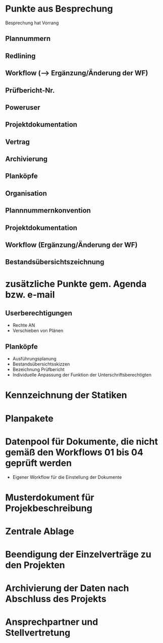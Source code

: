 # Punkte aus Besprechung

Besprechung hat Vorrang

## Plannummern

## Redlining

## Workflow (--> Ergänzung/Änderung der WF)

## Prüfbericht-Nr.

## Poweruser

## Projektdokumentation

## Vertrag

## Archivierung

## Planköpfe

## Organisation

## Plannnummernkonvention

## Projektdokumentation

## Workflow (Ergänzung/Änderung der WF)

## Bestandsübersichtszeichnung


# zusätzliche Punkte gem. Agenda bzw. e-mail

## Userberechtigungen
* Rechte AN
* Verschieben von Plänen

## Planköpfe
* Ausführungsplanung
* Bestandsübersichtsskizzen
* Bezeichnung Prüfbericht
* Individuelle Anpassung der Funktion der Unterschriftsberechtigten

# Kennzeichnung der Statiken

# Planpakete

# Datenpool für Dokumente, die nicht gemäß den Workflows 01 bis 04 geprüft werden
* Eigener Workflow für die Einstellung der Dokumente

# Musterdokument für Projekbeschreibung

# Zentrale Ablage

# Beendigung der Einzelverträge zu den Projekten

# Archivierung der Daten nach Abschluss des Projekts

# Ansprechpartner und Stellvertretung
